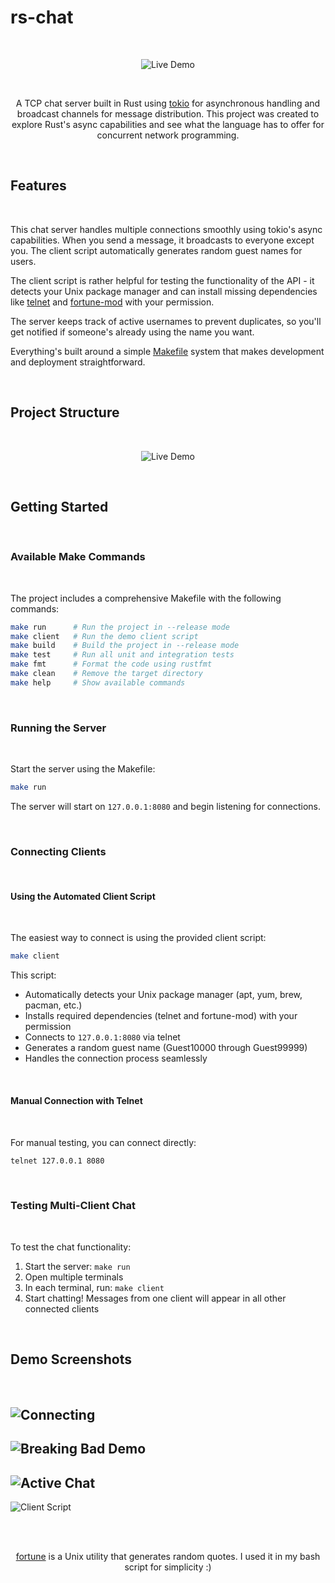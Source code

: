 # rs-chat

<br>

<p align="center">
  <img src="doc/live_demo.gif" alt="Live Demo" />
</p>

<br>

<p align="center">
A TCP chat server built in Rust using <a href="https://tokio.rs/">tokio</a> for asynchronous handling and broadcast channels for message distribution. This project was created to explore Rust's async capabilities and see what the language has to offer for concurrent network programming.
</p>

<br>


## Features

<br>

This chat server handles multiple connections smoothly using tokio's async capabilities. When you send a message, it broadcasts to everyone except you. The client script automatically generates random guest names for users.

The client script is rather helpful for testing the functionality of the API - it detects your Unix package manager and can install missing dependencies like [telnet](https://en.wikipedia.org/wiki/Telnet) and [fortune-mod](https://github.com/shlomif/fortune-mod) with your permission. 

The server keeps track of active usernames to prevent duplicates, so you'll get notified if someone's already using the name you want.

Everything's built around a simple [Makefile](https://www.gnu.org/software/make/manual/make.html) system that makes development and deployment straightforward.

<br>


## Project Structure

<br>

<p align="center">
  <img src="doc/contents.png" alt="Live Demo" />
</p>

<br>


## Getting Started

<br>

### Available Make Commands

<br>

The project includes a comprehensive Makefile with the following commands:

```bash
make run      # Run the project in --release mode
make client   # Run the demo client script  
make build    # Build the project in --release mode
make test     # Run all unit and integration tests
make fmt      # Format the code using rustfmt
make clean    # Remove the target directory
make help     # Show available commands
```

<br>



### Running the Server

<br>

Start the server using the Makefile:

```bash
make run
```

The server will start on `127.0.0.1:8080` and begin listening for connections.

<br>

### Connecting Clients

<br>

#### Using the Automated Client Script

<br>

The easiest way to connect is using the provided client script:

```bash
make client
```

This script:
- Automatically detects your Unix package manager (apt, yum, brew, pacman, etc.)
- Installs required dependencies (telnet and fortune-mod) with your permission
- Connects to `127.0.0.1:8080` via telnet
- Generates a random guest name (Guest10000 through Guest99999)
- Handles the connection process seamlessly

<br>

#### Manual Connection with Telnet

<br>

For manual testing, you can connect directly:

```bash
telnet 127.0.0.1 8080
```

<br>


### Testing Multi-Client Chat

<br>

To test the chat functionality:

1. Start the server: `make run`
2. Open multiple terminals
3. In each terminal, run: `make client`
4. Start chatting! Messages from one client will appear in all other connected clients

<br>

## Demo Screenshots

<br>


![Connecting](doc/connecting.png)
---

![Breaking Bad Demo](doc/breaking_bad.png)
---

![Active Chat](doc/chatting.png)
---

![Client Script](doc/script.png)

<br>
<br>
                                     
 <p align="center">
  <a href="https://github.com/shlomif/fortune-mod">fortune</a> is a Unix utility that generates random quotes. I used it in my bash script for simplicity :)
</p>





